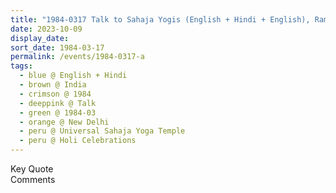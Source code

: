 ```yaml
---
title: "1984-0317 Talk to Sahaja Yogis (English + Hindi + English), Raṃgavalī Holī Celebration, Universal Sahaja Yoga Temple, Āśhram, 78 Kṛiṣhṇa Nagar, Safdarjung Enclave, New Delhi, India"
date: 2023-10-09
display_date: 
sort_date: 1984-03-17
permalink: /events/1984-0317-a
tags:
  - blue @ English + Hindi
  - brown @ India
  - crimson @ 1984
  - deeppink @ Talk
  - green @ 1984-03
  - orange @ New Delhi
  - peru @ Universal Sahaja Yoga Temple
  - peru @ Holi Celebrations
---
```


<wave-list>
  <list-title color="green" width="75">Key Quote</list-title>
  <list-item color="BlanchedAlmond"  width="200"></list-item>
  <list-item color="Lavender"></list-item>
  <list-item color="BlanchedAlmond"></list-item>
</wave-list>

<br>

<wave-list>
  <list-title color="green" width="75">Comments</list-title>
  <list-item color="BlanchedAlmond"  width="200"></list-item>
  <list-item color="Lavender"></list-item>
  <list-item color="BlanchedAlmond"></list-item>
</wave-list>